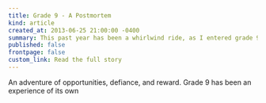 ```yaml
---
title: Grade 9 - A Postmortem
kind: article
created_at: 2013-06-25 21:00:00 -0400
summary: This past year has been a whirlwind ride, as I entered grade 9 and all the opportunities of highschool hit me like a brick.
published: false
frontpage: false
custom_link: Read the full story
---
```


<p class="article-intro">An adventure of opportunities, defiance, and reward. Grade 9 has been an experience of its own</p>